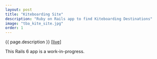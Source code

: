 ```yaml
---
layout: post
title: "Kiteboarding Site"
description: "Ruby on Rails app to find Kiteboarding Destinations"
image: "tba_kite_site.jpg"
order: 1
---
```


{{ page.description }} [[live](http://kite-site-app.herokuapp.com)]

This Rails 6 app is a work-in-progress.
